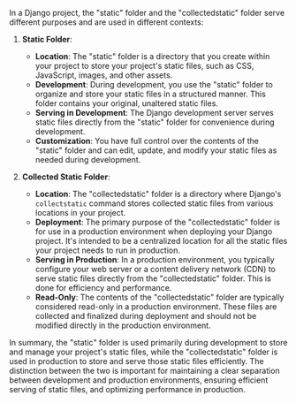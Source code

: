 In a Django project, the "static" folder and the "collectedstatic" folder serve different purposes and are used in different contexts:

1. **Static Folder**:
   - **Location**: The "static" folder is a directory that you create within your project to store your project's static files, such as CSS, JavaScript, images, and other assets.
   - **Development**: During development, you use the "static" folder to organize and store your static files in a structured manner. This folder contains your original, unaltered static files.
   - **Serving in Development**: The Django development server serves static files directly from the "static" folder for convenience during development.
   - **Customization**: You have full control over the contents of the "static" folder and can edit, update, and modify your static files as needed during development.

2. **Collected Static Folder**:
   - **Location**: The "collectedstatic" folder is a directory where Django's `collectstatic` command stores collected static files from various locations in your project.
   - **Deployment**: The primary purpose of the "collectedstatic" folder is for use in a production environment when deploying your Django project. It's intended to be a centralized location for all the static files your project needs to run in production.
   - **Serving in Production**: In a production environment, you typically configure your web server or a content delivery network (CDN) to serve static files directly from the "collectedstatic" folder. This is done for efficiency and performance.
   - **Read-Only**: The contents of the "collectedstatic" folder are typically considered read-only in a production environment. These files are collected and finalized during deployment and should not be modified directly in the production environment.

In summary, the "static" folder is used primarily during development to store and manage your project's static files, while the "collectedstatic" folder is used in production to store and serve those static files efficiently. The distinction between the two is important for maintaining a clear separation between development and production environments, ensuring efficient serving of static files, and optimizing performance in production.
